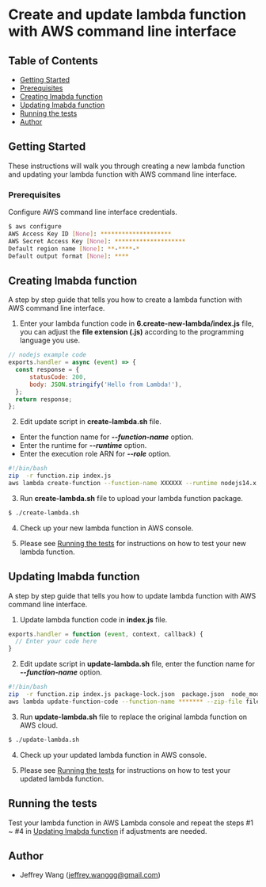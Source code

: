 # Create and update lambda function with AWS command line interface

## Table of Contents

- [Getting Started](#getting_started)
- [Prerequisites](#prerequisites)
- [Creating lmabda function](#creating)
- [Updating lmabda function](#updating)
- [Running the tests](#tests)
- [Author](#author)

## Getting Started <a name = "getting_started"></a>

These instructions will walk you through creating a new lambda function and updating your lambda function with AWS command line interface.

### Prerequisites <a name = "prerequisites"></a>

Configure AWS command line interface credentials.

```sh
$ aws configure
AWS Access Key ID [None]: ********************
AWS Secret Access Key [None]: ********************
Default region name [None]: **-****-*
Default output format [None]: ****
```

## Creating lmabda function <a name = "creating"></a>

A step by step guide that tells you how to create a lambda function with AWS command line interface.

1. Enter your lambda function code in **6.create-new-lambda/index.js** file, you can adjust the **file extension (.js)** according to the programming language you use.

```js
// nodejs example code
exports.handler = async (event) => {
  const response = {
      statusCode: 200,
      body: JSON.stringify('Hello from Lambda!'),
  };
  return response;
};

```

2. Edit update script in **create-lambda.sh** file.
- Enter the function name for ***--function-name*** option.
- Enter the runtime for ***--runtime*** option.
- Enter the execution role ARN for ***--role*** option.

```sh
#!/bin/bash
zip  -r function.zip index.js
aws lambda create-function --function-name XXXXXX --runtime nodejs14.x --handler index.handler --role XXXXXX --zip-file fileb://function.zip
```

3. Run **create-lambda.sh** file to upload your lambda function package.

```sh
$ ./create-lambda.sh
```

4. Check up your new lambda function in AWS console.

5. Please see [Running the tests](#tests) for instructions on how to test your new lambda function.

## Updating lmabda function <a name = "updating"></a>

A step by step guide that tells you how to update lambda function with AWS command line interface.

1. Update lambda function code in **index.js** file.

```js
exports.handler = function (event, context, callback) {
  // Enter your code here
}
```

2. Edit update script in **update-lambda.sh** file, enter the function name for ***--function-name*** option.

```sh
#!/bin/bash
zip  -r function.zip index.js package-lock.json  package.json  node_modules/*
aws lambda update-function-code --function-name ******* --zip-file fileb://function.zip
```

3. Run **update-lambda.sh** file to replace the original lambda function on AWS cloud.

```sh
$ ./update-lambda.sh
```

4. Check up your updated lambda function in AWS console.

5. Please see [Running the tests](#tests) for instructions on how to test your updated lambda function.

## Running the tests <a name = "tests"></a>

Test your lambda function in AWS Lambda console and repeat the steps #1 ~ #4 in [Updating lmabda function](#updating) if adjustments are needed.

## Author <a name = "author"></a>

- Jeffrey Wang (jeffrey.wanggg@gmail.com)